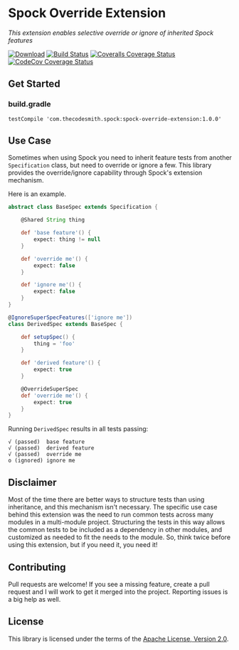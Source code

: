 # Spock Override Extension

_This extension enables selective override or ignore of inherited Spock features_

[![Download](https://api.bintray.com/packages/thecodesmith/maven/spock-override-extension/images/download.svg)](https://bintray.com/thecodesmith/maven/spock-override-extension/_latestVersion)
[![Build Status](https://travis-ci.org/thecodesmith/spock-override-extension.svg?branch=master)](https://travis-ci.org/thecodesmith/spock-override-extension)
[![Coveralls Coverage Status](https://coveralls.io/repos/github/thecodesmith/spock-override-extension/badge.svg?branch=master)](https://coveralls.io/github/thecodesmith/spock-override-extension?branch=master)
[![CodeCov Coverage Status](https://codecov.io/gh/thecodesmith/spock-override-extension/branch/master/graph/badge.svg)](https://codecov.io/gh/thecodesmith/spock-override-extension)

## Get Started

### build.gradle

    testCompile 'com.thecodesmith.spock:spock-override-extension:1.0.0'

## Use Case

Sometimes when using Spock you need to inherit feature tests from another
`Specification` class, but need to override or ignore a few. This library
provides the override/ignore capability through Spock's extension mechanism.

Here is an example.

```groovy
abstract class BaseSpec extends Specification {

    @Shared String thing

    def 'base feature'() {
        expect: thing != null
    }

    def 'override me'() {
        expect: false
    }

    def 'ignore me'() {
        expect: false
    }
}
```

```groovy
@IgnoreSuperSpecFeatures(['ignore me'])
class DerivedSpec extends BaseSpec {

    def setupSpec() {
        thing = 'foo'
    }

    def 'derived feature'() {
        expect: true
    }

    @OverrideSuperSpec
    def 'override me'() {
        expect: true
    }
}
```

Running `DerivedSpec` results in all tests passing:
```
√ (passed)  base feature
√ (passed)  derived feature
√ (passed)  override me
o (ignored) ignore me
```

## Disclaimer

Most of the time there are better ways to structure tests than using
inheritance, and this mechanism isn't necessary. The specific use case behind
this extension was the need to run common tests across many modules in a
multi-module project. Structuring the tests in this way allows the common tests
to be included as a dependency in other modules, and customized as needed to
fit the needs to the module. So, think twice before using this extension, but
if you need it, you need it!

## Contributing

Pull requests are welcome! If you see a missing feature, create a pull request
and I will work to get it merged into the project.  Reporting issues is a big
help as well.

## License

This library is licensed under the terms of the [Apache License, Version
2.0](http://www.apache.org/licenses/LICENSE-2.0.html).
